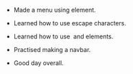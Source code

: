 - Made a menu using <table> element.

- Learned how to use escape characters.

- Learned how to use <img> and <a> elements.

- Practised making a navbar.

- Good day overall.

